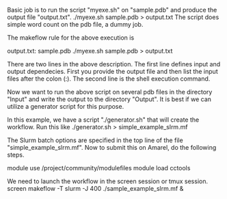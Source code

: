 Basic job is to run the script "myexe.sh" on "sample.pdb" and produce the output file "output.txt". 
./myexe.sh sample.pdb > output.txt
The script does simple word count on the pdb file, a dummy job. 

The makeflow rule for the above execution is 

output.txt: sample.pdb
   ./myexe.sh sample.pdb > output.txt

There are two lines in the above description. The first line defines input and output dependecies. First you provide the output file and then list the input files after the colon (:). The second line is the shell execution command. 

Now we want to run the above script on several pdb files in the directory "Input" and write the output to the directory "Output". It is best if we can utilize a generator script for this purpose. 

In this example, we have a script "./generator.sh" that will create the workflow. Run this like
./generator.sh > simple_example_slrm.mf

The Slurm batch options are specified in the top line of the file "simple_example_slrm.mf". Now to submit this on Amarel, do the following steps. 

module use /project/community/modulefiles
module load cctools

We need to launch the workflow in the screen session or tmux session. 
screen
makeflow -T slurm -J 400 ./sample_example_slrm.mf &




